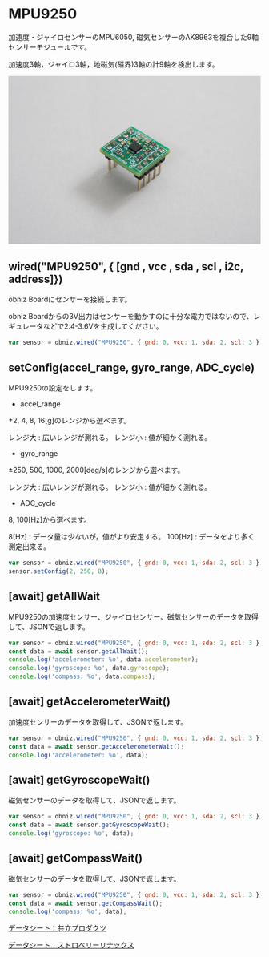# MPU9250

加速度・ジャイロセンサーのMPU6050, 磁気センサーのAK8963を複合した9軸センサーモジュールです。

加速度3軸，ジャイロ3軸，地磁気(磁界)3軸の計9軸を検出します。

![](./image.jpg)

## wired("MPU9250", { [gnd , vcc , sda , scl , i2c, address]})
obniz Boardにセンサーを接続します。

obniz Boardからの3V出力はセンサーを動かすのに十分な電力ではないので、レギュレータなどで2.4-3.6Vを生成してください。

```javascript
var sensor = obniz.wired("MPU9250", { gnd: 0, vcc: 1, sda: 2, scl: 3 });
```

## setConfig(accel_range, gyro_range, ADC_cycle)

MPU9250の設定をします。

- accel_range

 ±2, 4, 8, 16[g]のレンジから選べます。

レンジ大	: 広いレンジが測れる。
レンジ小	: 値が細かく測れる。

- gyro_range

±250, 500, 1000, 2000[deg/s]のレンジから選べます。

レンジ大	: 広いレンジが測れる。
レンジ小	: 値が細かく測れる。

- ADC_cycle

8, 100[Hz]から選べます。

8[Hz]	: データ量は少ないが，値がより安定する。
100[Hz]	: データをより多く測定出来る。

```javascript
var sensor = obniz.wired("MPU9250", { gnd: 0, vcc: 1, sda: 2, scl: 3 });
sensor.setConfig(2, 250, 8);
```

## [await] getAllWait

MPU9250の加速度センサー、ジャイロセンサー、磁気センサーのデータを取得して、JSONで返します。

```javascript
var sensor = obniz.wired("MPU9250", { gnd: 0, vcc: 1, sda: 2, scl: 3 });
const data = await sensor.getAllWait();
console.log('accelerometer: %o', data.accelerometer);
console.log('gyroscope: %o', data.gyroscope);
console.log('compass: %o', data.compass);
```
## [await] getAccelerometerWait()

加速度センサーのデータを取得して、JSONで返します。

```javascript
var sensor = obniz.wired("MPU9250", { gnd: 0, vcc: 1, sda: 2, scl: 3 });
const data = await sensor.getAccelerometerWait();
console.log('accelerometer: %o', data);
```
## [await] getGyroscopeWait()

磁気センサーのデータを取得して、JSONで返します。

```javascript
var sensor = obniz.wired("MPU9250", { gnd: 0, vcc: 1, sda: 2, scl: 3 });
const data = await sensor.getGyroscopeWait();
console.log('gyroscope: %o', data);
```

## [await] getCompassWait()

磁気センサーのデータを取得して、JSONで返します。

```javascript
var sensor = obniz.wired("MPU9250", { gnd: 0, vcc: 1, sda: 2, scl: 3 });
const data = await sensor.getCompassWait();
console.log('compass: %o', data);
```

[データシート：共立プロダクツ](http://www.kyohritsu.jp/eclib/PROD/MANUAL/kp9250.pdf)

[データシート：ストロベリーリナックス](https://strawberry-linux.com/pub/mpu-9250-manual.pdf)